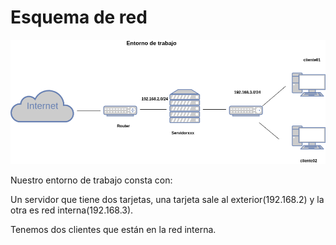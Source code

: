 # Esquema de red

![red](/imagenes/red.png)

Nuestro entorno de trabajo consta con:

Un servidor que tiene dos tarjetas, una tarjeta sale al exterior(192.168.2) y la otra es red interna(192.168.3).

Tenemos dos clientes que están en la red interna.
